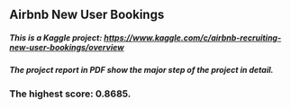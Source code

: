 ## Airbnb New User Bookings
##### This is a Kaggle project: https://www.kaggle.com/c/airbnb-recruiting-new-user-bookings/overview
##### The project report in PDF show the major step of the project in detail.
### The highest score: 0.8685.
